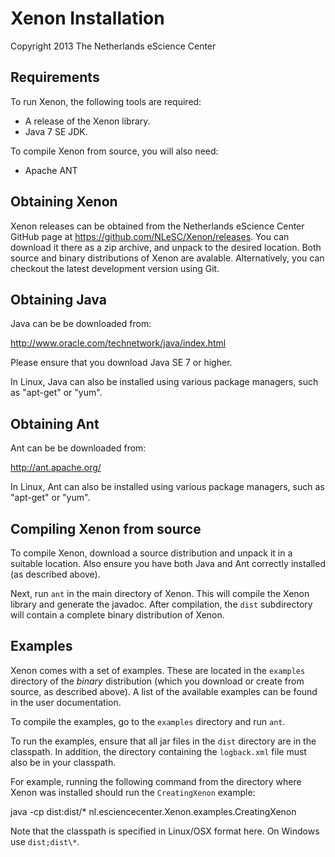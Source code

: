 Xenon Installation
==================

Copyright 2013 The Netherlands eScience Center

Requirements
------------

To run Xenon, the following tools are required:

- A release of the Xenon library.
- Java 7 SE JDK.

To compile Xenon from source, you will also need:  

- Apache ANT


Obtaining Xenon
----------------

Xenon releases can be obtained from the Netherlands eScience Center
GitHub page at https://github.com/NLeSC/Xenon/releases. You can 
download it there as a zip archive, and unpack to the desired 
location. Both source and binary distributions of Xenon are avalable.
Alternatively, you can checkout the latest development version using 
Git.


Obtaining Java
--------------

Java can be be downloaded from: 

<http://www.oracle.com/technetwork/java/index.html>

Please ensure that you download Java SE 7 or higher. 

In Linux, Java can also be installed using various package managers,
such as "apt-get" or "yum".


Obtaining Ant
-------------

Ant can be be downloaded from: 

<http://ant.apache.org/>

In Linux, Ant can also be installed using various package managers,
such as "apt-get" or "yum".


Compiling Xenon from source
---------------------------

To compile Xenon, download a source distribution and unpack it in 
a suitable location. Also ensure you have both Java and Ant 
correctly installed (as described above).

Next, run `ant` in the main directory of Xenon. This will compile 
the Xenon library and generate the javadoc. After compilation, the 
`dist` subdirectory will contain a complete binary distribution of 
Xenon.


Examples
--------

Xenon comes with a set of examples. These are located in the 
`examples` directory of the _binary_ distribution (which you 
download or create from source, as described above). A list 
of the available examples can be found in the user 
documentation.

To compile the examples, go to the `examples` directory and 
run `ant`.  



To run the examples, ensure that all jar files in the `dist` 
directory are in the classpath. In addition, the directory 
containing the `logback.xml` file must also be in your classpath. 

For example, running the following command from the directory where
Xenon was installed should run the `CreatingXenon` example:

   java -cp dist:dist/* nl.esciencecenter.Xenon.examples.CreatingXenon

Note that the classpath is specified in Linux/OSX format here. On 
Windows use `dist;dist\*`.





